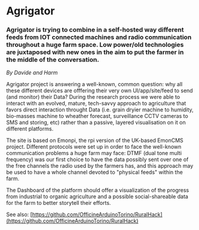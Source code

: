 # Agrigator

### Agrigator is trying to combine in a self-hosted way different feeds from IOT connected machines and radio communication throughout a huge farm space. Low power/old technologies are juxtaposed with new ones in the aim to put the farmer in the middle of the conversation.

*By Davide and Harm*

Agrigator project is answering a well-known, common question: why all these different devices are offfering their very own UI/app/site/feed to send (and monitor) their Data? During the research process we were able to interact with an evolved, mature, tech-savvy approach to agriculture that favors direct interaction throught Data (i.e. grain dryier machine to humidity, bio-masses machine to wheather forecast, surveillance CCTV cameras to SMS and storing, etc) rather than a passive, layered visualisation on it on different platforms. 

The site is based on Emonpi, the rpi version of the UK-based EmonCMS project. Different protocols were set up in order to face the well-known communication problems a huge farm may face: DTMF (dual tone multi frequency) was our first choice to have the data possibly sent over one of the free channels the radio used by the farmers has, and this approach may be used to have a whole channel devoted to "physical feeds" within the farm.

The Dashboard of the platform should offer a visualization of the progress from industrial to organic agriculture and a possible social-shareable data for the farm to better storytell their efforts.

See also: [https://github.com/OfficineArduinoTorino/RuralHack](https://github.com/OfficineArduinoTorino/RuralHack)
